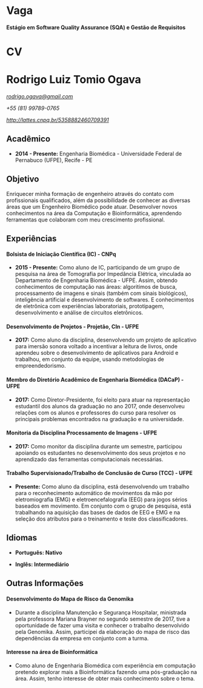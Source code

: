 Vaga
====

**Estágio em Software Quality Assurance (SQA) e Gestão de Requisitos**


CV
==

# Rodrigo Luiz Tomio Ogava

*rodrigo.ogava@gmail.com*

*+55 (81) 99789-0765*

*http://lattes.cnpq.br/5358882460709391*

## Acadêmico

* **2014 - Presente:** Engenharia Biomédica - Universidade Federal de Pernabuco (UFPE), Recife - PE

## Objetivo

Enriquecer minha formação de engenheiro através do contato com profissionais qualificados, além da possibilidade de conhecer as diversas áreas que um Engenheiro Biomédico pode atuar. Desenvolver novos conhecimentos na área da Computação e Bioinformática, aprendendo ferramentas que colaboram com meu crescimento profissional.

## Experiências

#### Bolsista de Iniciação Científica (IC) - CNPq

* **2015 - Presente:** Como aluno de IC, participando de um grupo de pesquisa na área de Tomografia por Impedância Elétrica, vinculada ao Departamento de Engenharia Biomédica - UFPE. Assim, obtendo conhecimentos de computação nas áreas: algoritimos de busca, processamento de imagens e sinais (também com sinais biológicos), inteligência artificial e desenvolvimento de softwares. E conhecimentos de eletrônica com experiências laboratoriais, prototipagem, desenvolvimento e análise de circuítos eletrônicos.

#### Desenvolvimento de Projetos - Projetão, CIn - UFPE

* **2017:** Como aluno da disciplina, desenvolvendo um projeto de aplicativo para imersão sonora voltado a incentivar a leitura de livros, onde aprendeu sobre o desenvolvimento de aplicativos para Android e trabalhou, em conjunto da equipe, usando metodologias de empreendedorismo.

#### Membro do Diretório Acadêmico de Engenharia Biomédica (DACaP) - UFPE

* **2017:** Como Diretor-Presidente, foi eleito para atuar na representação estudantil dos alunos da graduação no ano 2017, onde desenvolveu relações com os alunos e professores do curso para resolver os principais problemas encontrados na graduação e na universidade.

#### Monitoria da Disciplina Processamento de Imagens - UFPE

* **2017:** Como monitor da disciplina durante um semestre, participou apoiando os estudantes no desenvolvimento dos seus projetos e no aprendizado das ferramentas computacionais necessárias.

#### Trabalho Supervisionado/Trabalho de Conclusão de Curso (TCC) - UFPE

* **Presente:** Como aluno da disciplina, está desenvolvendo um trabalho para o reconhecimento automático de movimentos da mão por eletromiografia (EMG) e eletroencefalografia (EEG) para jogos sérios baseados em movimento. Em conjunto com o grupo de pesquisa, está trabalhando na aquisição das bases de dados de EEG e EMG e na seleção dos atributos para o treinamento e teste dos classificadores.

## Idiomas

* **Português: Nativo**

* **Inglês: Intermediário**

## Outras Informações

#### Desenvolvimento do Mapa de Risco da Genomika

* Durante a disciplina Manutenção e Segurança Hospitalar, ministrada pela professora Mariana Brayner no segundo semestre de 2017, tive a oportunidade de fazer uma visita e conhecer o trabalho desenvolvido pela Genomika. Assim, participei da elaboração do mapa de risco das dependências da empresa em conjunto com a turma.

#### Interesse na área de Bioinformática

* Como aluno de Engenharia Biomédica com experiência em computação pretendo explorar mais a Bioinformática fazendo uma pós-graduação na área. Assim, tenho interesse de obter mais conhecimento sobre o tema.
